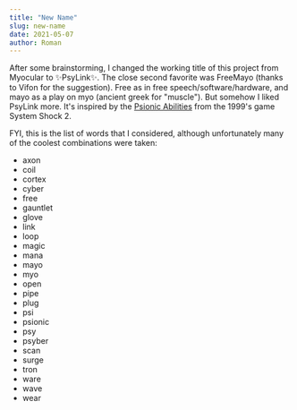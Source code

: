 ```yaml
---
title: "New Name"
slug: new-name
date: 2021-05-07
author: Roman
---
```


After some brainstorming, I changed the working title of this project from
Myocular to ✨PsyLink✨.  The close second favorite was FreeMayo (thanks to
Vifon for the suggestion).  Free as in free speech/software/hardware, and mayo
as a play on myo (ancient greek for "muscle").  But somehow I liked PsyLink
more.  It's inspired by the [Psionic
Abilities](https://shodan.fandom.com/wiki/Psionic_Disciplines) from the
1999's game System Shock 2.

FYI, this is the list of words that I considered, although unfortunately many
of the coolest combinations were taken:

- axon
- coil
- cortex
- cyber
- free
- gauntlet
- glove
- link
- loop
- magic
- mana
- mayo
- myo
- open
- pipe
- plug
- psi
- psionic
- psy
- psyber
- scan
- surge
- tron
- ware
- wave
- wear
